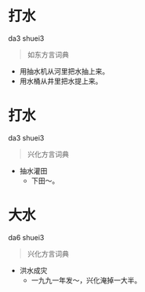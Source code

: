 # 打水
da3 shuei3
> 如东方言词典
- 用抽水机从河里把水抽上来。
- 用水桶从井里把水提上来。

# 打水
da3 shuei3
> 兴化方言词典
- 抽水灌田
  - 下田～。

# 大水
da6 shuei3
> 兴化方言词典
- 洪水成灾
  - 一九九一年发～，兴化淹掉一大半。
